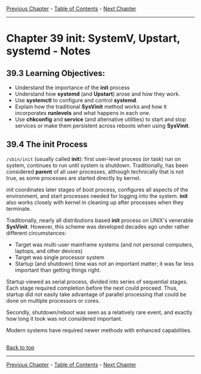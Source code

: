 [Previous Chapter](../Ch38-grub/notes_Ch38.md) - [Table of Contents](../README.md#table-of-contents) - [Next Chapter](../Ch40-backuprecovery/notes_Ch40.md)

---

# Chapter 39 init: SystemV, Upstart, systemd - Notes

## 39.3 Learning Objectives:
- Understand the importance of the **init** process
- Understand how **systemd** (and **Upstart**) arose and how they work.
- Use **systemctl** to configure and control **systemd**.
- Explain how the traditional **SysVinit** method works and how it incorporates **runlevels** and what happens in each one.
- Use **chkconfig** and **service** (and alternative utilities) to start and stop services or make them persistent across reboots when using **SysVinit**.

## 39.4 The init Process
`/sbin/init` (usually called **init**): first user-level process (or task) run on system, continues to run until system is shutdown. Traditionally, has been considered **parent** of all user processes, although technically that is not true, as some processes are started directly by kernel.

init coordinates later stages of boot process, configures all aspects of the environment, and start processes needed for logging into the system. **init** also works closely with kernel in cleaning up after processes when they terminate.

Traditionally, nearly all distributions based **init** process on UNIX's venerable **SysVinit**. However, this scheme was developed decades ago under rather different circumstances:
- Target was multi-user mainframe systems (and not personal computers, laptops, and other devices)
- Target was single processor system
- Startup (and shutdown) time was not an important matter; it was far less important than getting things right.

Startup viewed as serial process, divided into series of sequential stages. Each stage required completion before the next could proceed. Thus, startup did not easily take advantage of parallel processing that could be done on multiple processors or cores.

Secondly, shutdown/reboot was seen as a relatively rare event, and exactly how long it took was not considered important.

Modern systems have required newer methods with enhanced capabilities.

##

[Back to top](#)

---

[Previous Chapter](../Ch38-grub/notes_Ch38.md) - [Table of Contents](../README.md#table-of-contents) - [Next Chapter](../Ch40-backuprecovery/notes_Ch40.md)

